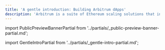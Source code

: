 ```yaml
---
title: 'A gentle introduction: Building Arbitrum dApps'
description: 'Arbitrum is a suite of Ethereum scaling solutions that includes Arbitrum One, Arbitrum Nova, Stylus, and the Arbitrum Bridge. This guide introduces you to decentralized apps on Arbitrum: what they are, how they work, and the value that they provide.'
---
```


import PublicPreviewBannerPartial from '../partials/_public-preview-banner-partial.md';

<PublicPreviewBannerPartial />

import GentleIntroPartial from '../partials/_gentle-intro-partial.md';

<GentleIntroPartial />
